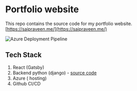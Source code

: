 # Portfolio website
This repo contains the source code for my portfolio website. 
[https://saipraveen.me/](https://saipraveen.me/)

![Azure Deployment Pipeline](https://github.com/saipraveenkondapalli/gatsby-portfolio/actions/workflows/azure-static-web-apps-witty-stone-0b05f7e10.yml/badge.svg)


## Tech Stack
  1. React (Gatsby)
  2. Backend python (django) - [source code](https://github.com/saipraveenkondapalli/django-apis)
  3. Azure ( hosting)
  4. Github CI/CD
     
